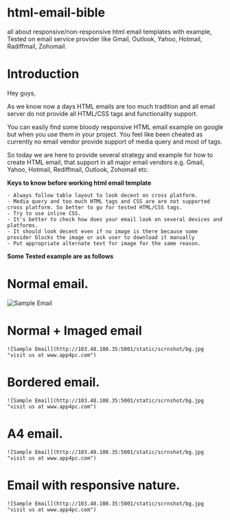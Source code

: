 # html-email-bible
all about responsive/non-responsive html email templates with example, Tested on email service provider like Gmail, Outlook, Yahoo, Hotmail, Radiffmail, Zohomail.

# Introduction 

Hey guys,

As we know now a days HTML emails are too much tradition and all email server do not provide all HTML/CSS tags and functionality support.

You can easily find some bloody responsive HTML email example on google but when you use them in your project.
You feel like been cheated as currently no email vendor provide support of media query and most of tags.
 
So today we are here to provide several strategy and example for how to create HTML email, that support in all major email vendors e.g.
Gmail, Yahoo, Hotmail, Rediffmail, Outlook, Zohomail etc.

**Keys to know before working html email template**

	- Always follow table layout to look decent on cross platform.
	- Media query and too much HTML tags and CSS are are not supported cross platform. So better to go for tested HTML/CSS tags.
	- Try to use inline CSS.
	- It's better to check how does your email look on several devices and platforms.
	- It should look decent even if no image is there because some provider blocks the image or ask user to download it manually
	- Put appropriate alternate text for image for the same reason.
	
**Some Tested example are as follows**
	
# Normal email.
   ![Sample Email](http://103.48.108.35:5001/static/scrnshot/1.jpg "visit us at www.app4pc.com")
# Normal + Imaged email
	![Sample Email](http://103.48.108.35:5001/static/scrnshot/bg.jpg "visit us at www.app4pc.com")
# Bordered email.
	![Sample Email](http://103.48.108.35:5001/static/scrnshot/bg.jpg "visit us at www.app4pc.com")
# A4 email.
	![Sample Email](http://103.48.108.35:5001/static/scrnshot/bg.jpg "visit us at www.app4pc.com")
# Email with responsive nature.
	![Sample Email](http://103.48.108.35:5001/static/scrnshot/bg.jpg "visit us at www.app4pc.com")
